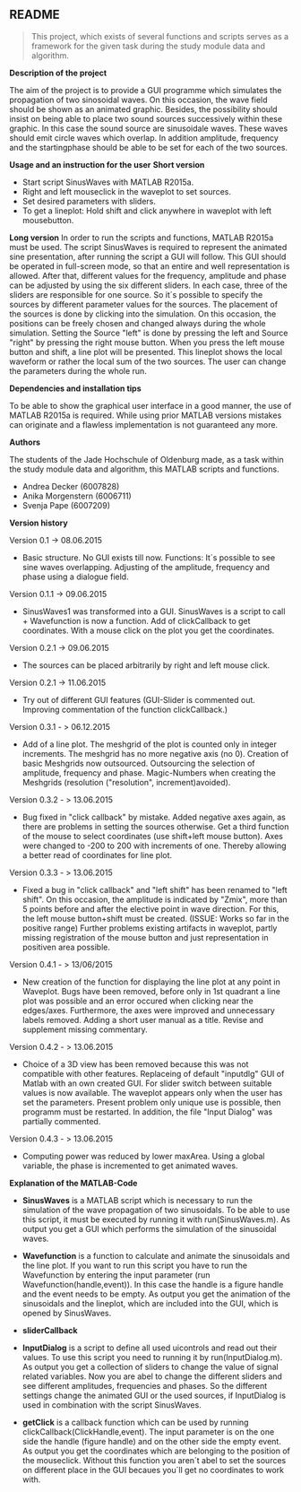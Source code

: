 **README**
----------
>This project, which exists of several functions and scripts serves as a framework for the given task during the study module data and algorithm.

**Description of the project**

The aim of the project is to provide a GUI programme which simulates the propagation of two sinosoidal waves. On this occasion, the wave field should be shown as an animated graphic. Besides, the possibility should insist on being able to place two sound sources successively within these graphic.
In this case the sound source are sinusoidale waves. These waves should emit circle waves which overlap. 
In addition amplitude, frequency and the startingphase should be able to be set for each of the two sources. 

**Usage and an instruction for the user**
**Short version**
- Start script SinusWaves with MATLAB R2015a.
- Right and left mouseclick in the waveplot to set sources.
- Set desired parameters with sliders.
- To get a lineplot: Hold shift and click anywhere in waveplot with left mousebutton. 

**Long version**
In order to run the scripts and functions, MATLAB R2015a must be used. The script SinusWaves is required to represent the animated sine presentation, after running the script a GUI will follow. This GUI should be operated in full-screen mode, so that an entire and well representation is allowed. After that, different values for the frequency, amplitude and phase can be adjusted by using the six different sliders. In each case, three of the sliders are responsible for one source. So it´s possible to specify the sources by different parameter values for the sources. The placement of the sources is done by clicking into the simulation. On this occasion, the positions can be freely chosen and changed always during the whole simulation. Setting the Source "left" is done by pressing the left and Source "right" by pressing the right mouse button. When you press the left mouse button and shift, a line plot will be presented. This lineplot shows the local waveform or rather the local sum of the two sources. The user can change the parameters during the whole run.

**Dependencies and installation tips**

To be able to show the graphical user interface in a good manner, the use of MATLAB R2015a is required. While using prior MATLAB versions mistakes can originate and a flawless implementation is not guaranteed any more.

**Authors**

The students of the Jade Hochschule of Oldenburg made, as a task within the study module data and algorithm, this MATLAB scripts and functions.
- Andrea Decker (6007828)
- Anika Morgenstern (6006711)
- Svenja Pape (6007209) 

**Version history**

Version 0.1 -> 08.06.2015 
- Basic structure. No GUI exists till now.
Functions: It´s possible to see sine waves overlapping. Adjusting of the amplitude, frequency and phase using a dialogue field.

Version 0.1.1 -> 09.06.2015 
- SinusWaves1 was transformed into a GUI. SinusWaves is a script to call + Wavefunction is now a function. Add of clickCallback to get coordinates. With a mouse click on the plot you get the coordinates.

Version 0.2.1 -> 09.06.2015 
- The sources can be placed arbitrarily by right and left mouse click.

Version 0.2.1 -> 11.06.2015 
- Try out of different GUI features (GUI-Slider is commented out. Improving commentation of the function clickCallback.)

Version 0.3.1 - > 06.12.2015 
- Add of a line plot. The meshgrid of the plot is counted only in integer increments. The meshgrid has no more negative axis (no 0). Creation of basic Meshgrids now outsourced. Outsourcing the selection of amplitude, frequency and phase. Magic-Numbers when creating the Meshgrids (resolution ("resolution", increment)avoided).

Version 0.3.2 - > 13.06.2015 
- Bug fixed in "click callback" by mistake. Added negative axes again, as there are problems in setting the sources otherwise. Get a third function of the mouse to select coordinates (use shift+left mouse button). Axes were changed to -200 to 200 with increments of one. Thereby allowing a better read of coordinates for line plot.

Version 0.3.3 - > 13.06.2015 
- Fixed a bug in "click callback" and "left shift" has been renamed to "left shift". On this occasion, the amplitude is indicated by "Zmix", more than 5 points before and after the elective point in wave direction. For this, the left mouse button+shift must be created. (ISSUE: Works so far in the positive range) Further problems existing artifacts in waveplot, partly missing registration of the mouse button and just representation in positiven area possible.

Version 0.4.1 - > 13/06/2015 
- New creation of the function for displaying the line plot at any point in Waveplot. Bugs have been removed, before only in 1st quadrant a line plot was possible and an error occured when clicking near the edges/axes. Furthermore, the axes were improved and unnecessary labels removed. Adding a short user manual as a title. Revise and supplement missing commentary.

Version 0.4.2 - > 13.06.2015 
- Choice of a 3D view has been removed because this was not compatible with other features. Replaceing of default "inputdlg" GUI of Matlab with an own created GUI. For slider switch between suitable values is now available. The waveplot appears only when the user has set the parameters. Present problem only unique use is possible, then programm must be restarted. In addition, the file "Input Dialog" was partially commented.

Version 0.4.3 - > 13.06.2015 
- Computing power was reduced by lower maxArea. Using a global variable, the phase is incremented to get animated waves.

**Explanation of the MATLAB-Code**

 - **SinusWaves** is a MATLAB script which is necessary to run the simulation of the wave propagation of two sinusoidals. To be able to use this script, it must be executed by running it with run(SinusWaves.m). As output you get a GUI which performs the simulation of the sinusoidal waves.
 
 - **Wavefunction** is a function to calculate and animate the sinusoidals and the line plot. If you want to run this script you have to run the Wavefunction by entering the input parameter (run Wavefunction(handle,event)). In this case the handle is a figure handle and the event needs to be empty. As output you get the animation of the sinusoidals and the lineplot, which are included into the GUI, which is opened by SinusWaves.   

 - **sliderCallback**


 


 - **InputDialog** is a script to define all used uicontrols and read out their values. To use this script you need to running it by run(InputDialog.m). As output you get a collection of sliders to change the value of signal related variables. Now you are abel to change the different sliders and see different amplitudes, frequencies and phases. So the different settings change the animated GUI or the used sources, if InputDialog is used in combination with the script SinusWaves.

 - **getClick** is a callback function which can be used by running clickCallback(ClickHandle,event). The input parameter is on the one side the handle (figure handle) and on the other side the empty event. As output you get the coordinates which are belonging to the position of the mouseclick. Without this function you aren´t abel to set the sources on different place in the GUI becaues you´ll get no coordinates to work with.
